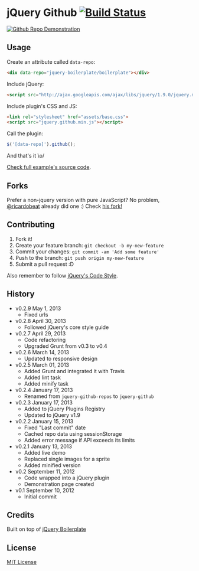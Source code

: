 # jQuery Github [![Build Status](https://secure.travis-ci.org/zenorocha/jquery-github.png?branch=master)](https://travis-ci.org/zenorocha/jquery-github)

[![Github Repo Demonstration](http://f.cl.ly/items/2I3u29002A1g2w1R1I0X/Screen%20Shot%202013-01-17%20at%202.16.36%20PM.png)](http://zenorocha.github.com/jquery-github/)

## Usage

Create an attribute called `data-repo`:

```html
<div data-repo="jquery-boilerplate/boilerplate"></div>
```

Include jQuery:

```html
<script src="http://ajax.googleapis.com/ajax/libs/jquery/1.9.0/jquery.min.js"></script>
```

Include plugin's CSS and JS:

```html
<link rel="stylesheet" href="assets/base.css">
<script src="jquery.github.min.js"></script>
```

Call the plugin:

```javascript
$('[data-repo]').github();
```

And that's it \o/

[Check full example's source code](https://github.com/zenorocha/jquery-github/blob/master/demo/index.html).

## Forks

Prefer a non-jquery version with pure JavaScript? No problem, [@ricardobeat](https://github.com/ricardobeat) already did one :) Check [his fork!](https://github.com/ricardobeat/github-repos)

## Contributing

1. Fork it!
2. Create your feature branch: `git checkout -b my-new-feature`
3. Commit your changes: `git commit -am 'Add some feature'`
4. Push to the branch: `git push origin my-new-feature`
5. Submit a pull request :D

Also remember to follow [jQuery's Code Style](http://contribute.jquery.org/style-guide/js/).

## History

* v0.2.9 May 1, 2013
    * Fixed urls
* v0.2.8 April 30, 2013
    * Followed jQuery's core style guide
* v0.2.7 April 29, 2013
    * Code refactoring
    * Upgraded Grunt from v0.3 to v0.4
* v0.2.6 March 14, 2013
    * Updated to responsive design
* v0.2.5 March 01, 2013
    * Added Grunt and integrated it with Travis
    * Added lint task
    * Added minify task
* v0.2.4 January 17, 2013
    * Renamed from `jquery-github-repos` to `jquery-github`
* v0.2.3 January 17, 2013
    * Added to jQuery Plugins Registry
    * Updated to jQuery v1.9
* v0.2.2 January 15, 2013
    * Fixed "Last commit" date
    * Cached repo data using sessionStorage
    * Added error message if API exceeds its limits
* v0.2.1 January 13, 2013
    * Added live demo
    * Replaced single images for a sprite
    * Added minified version
* v0.2 September 11, 2012
    * Code wrapped into a jQuery plugin
    * Demonstration page created
* v0.1 September 10, 2012
    * Initial commit

## Credits

Built on top of [jQuery Boilerplate](http://jqueryboilerplate.com)

## License

[MIT License](http://zenorocha.mit-license.org/)
